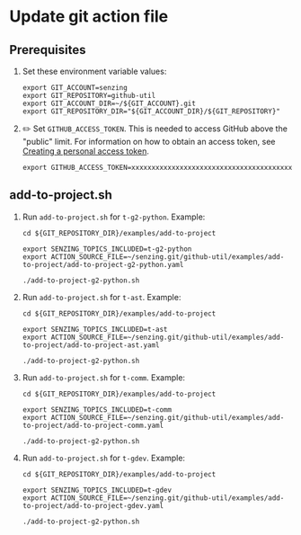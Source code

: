 # Update git action file

## Prerequisites

1. Set these environment variable values:

    ```console
    export GIT_ACCOUNT=senzing
    export GIT_REPOSITORY=github-util
    export GIT_ACCOUNT_DIR=~/${GIT_ACCOUNT}.git
    export GIT_REPOSITORY_DIR="${GIT_ACCOUNT_DIR}/${GIT_REPOSITORY}"
    ```

1. :pencil2: Set `GITHUB_ACCESS_TOKEN`.
   This is needed to access GitHub above the "public" limit.
   For information on how to obtain an access token, see
   [Creating a personal access token](https://docs.github.com/en/github/authenticating-to-github/keeping-your-account-and-data-secure/creating-a-personal-access-token).

    ```console
    export GITHUB_ACCESS_TOKEN=xxxxxxxxxxxxxxxxxxxxxxxxxxxxxxxxxxxxxxxx
    ```

## add-to-project.sh

1. Run `add-to-project.sh` for `t-g2-python`.
   Example:

    ```console
    cd ${GIT_REPOSITORY_DIR}/examples/add-to-project

    export SENZING_TOPICS_INCLUDED=t-g2-python
    export ACTION_SOURCE_FILE=~/senzing.git/github-util/examples/add-to-project/add-to-project-g2-python.yaml

    ./add-to-project-g2-python.sh
    ```

1. Run `add-to-project.sh` for `t-ast`.
   Example:

    ```console
    cd ${GIT_REPOSITORY_DIR}/examples/add-to-project

    export SENZING_TOPICS_INCLUDED=t-ast
    export ACTION_SOURCE_FILE=~/senzing.git/github-util/examples/add-to-project/add-to-project-ast.yaml

    ./add-to-project-g2-python.sh
    ```

1. Run `add-to-project.sh` for `t-comm`.
   Example:

    ```console
    cd ${GIT_REPOSITORY_DIR}/examples/add-to-project

    export SENZING_TOPICS_INCLUDED=t-comm
    export ACTION_SOURCE_FILE=~/senzing.git/github-util/examples/add-to-project/add-to-project-comm.yaml

    ./add-to-project-g2-python.sh
    ```

1. Run `add-to-project.sh` for `t-gdev`.
   Example:

    ```console
    cd ${GIT_REPOSITORY_DIR}/examples/add-to-project

    export SENZING_TOPICS_INCLUDED=t-gdev
    export ACTION_SOURCE_FILE=~/senzing.git/github-util/examples/add-to-project/add-to-project-gdev.yaml

    ./add-to-project-g2-python.sh
    ```

